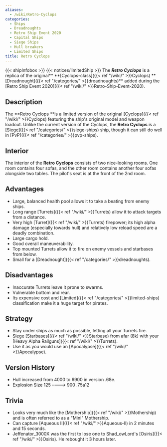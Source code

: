 ```yaml
---
aliases:
  - /wiki/Retro-Cyclops
categories:
  - Ships
  - Dreadnoughts
  - Retro Ship Event 2020
  - Capital Ships
  - Siege Ships
  - Hull breakers
  - Limited Ships
title: Retro Cyclops
---
```


{{< shipInfobox >}} {{< notices/limitedShip >}} The **_Retro Cyclops_** is a replica of the original\*\* **[Cyclops-class]({{< ref "/wiki/" >}}Cyclops) **[Dreadnought]({{< ref "/categories/" >}}dreadnoughts)\*\* added during the [Retro Ship Event 2020]({{< ref "/wiki/" >}}Retro-Ship-Event-2020).

## Description

The **Retro Cyclops **is a limited version of the original [Cyclops]({{< ref "/wiki/" >}}Cyclops) featuring the ship's original model and weapon loadout. Unlike the current version of the Cyclops, the **Retro Cyclops** is a [Siege]({{< ref "/categories/" >}}siege-ships) ship, though it can still do well in [PvP]({{< ref "/categories/" >}}pvp-ships).

## Interior

The interior of the **Retro Cyclops** consists of two nice-looking rooms. One room contains four sofas, and the other room contains another four sofas alongside two tables. The pilot's seat is at the front of the 2nd room.

## Advantages

- Large, balanced health pool allows it to take a beating from enemy ships.
- Long range [Turrets]({{< ref "/wiki/" >}}Turrets) allow it to attack targets from a distance.
- Very high [Turret]({{< ref "/wiki/" >}}Turrets) firepower; its high alpha damage (especially towards hull) and relatively low reload speed are a deadly combination.
- Large cargo hold.
- Good overall maneuverability.
- Top mounted Turrets allow it to fire on enemy vessels and starbases from below.
- Small for a [Dreadnought]({{< ref "/categories/" >}}dreadnoughts).

## Disadvantages

- Inaccurate Turrets leave it prone to swarms.
- Vulnerable bottom and rear.
- Its expensive cost and [Limited]({{< ref "/categories/" >}}limited-ships) classification make it a huge target for pirates.

## Strategy

- Stay under ships as much as possible, letting all your Turrets fire.
- Siege [Starbases]({{< ref "/wiki/" >}}Starbase) from afar (8k) with your [Heavy Alpha Railguns]({{< ref "/wiki/" >}}Turrets).
- Use it as you would use an [Apocalypse]({{< ref "/wiki/" >}}Apocalypse).

## Version History

- Hull increased from 4000 to 6900 in version .68e.
- Explosion Size 125 ----> 900 .75a12

## Trivia

- Looks very much like the [Mothership]({{< ref "/wiki/" >}}Mothership) and is often referred to as a "Mini" Mothership.
- Can capture [Aqueous II]({{< ref "/wiki/" >}}Aqueous-II) in 2 minutes and 15 seconds.
- Jeffenator_3000X was the first to lose one to Shad_owLord's [Osiris]({{< ref "/wiki/" >}}Osiris). He rebought it 3 hours later.
